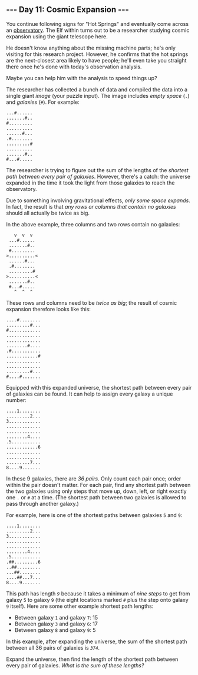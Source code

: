 <h2>--- Day 11: Cosmic Expansion ---</h2><p>You continue following signs for "Hot Springs" and eventually come across an <a href="https://en.wikipedia.org/wiki/Observatory" target="_blank">observatory</a>. The Elf within turns out to be a researcher studying cosmic expansion using the giant telescope here.</p><p>He doesn't know anything about the missing machine parts; he's only visiting for this research project. However, he confirms that the hot springs are the next-closest area likely to have people; he'll even take you straight there once he's done with today's observation analysis.</p><p>Maybe you can help him with the analysis to speed things up?</p><p>The researcher has collected a bunch of data and compiled the data into a single giant <em>image</em> (your puzzle input). The image includes <em>empty space</em> (<code>.</code>) and <em>galaxies</em> (<code>#</code>). For example:</p><pre><code>...#......
.......#..
#.........
..........
......#...
.#........
.........#
..........
.......#..
#...#.....
</code></pre><p>The researcher is trying to figure out the sum of the lengths of the <em>shortest path between every pair of galaxies</em>. However, there's a catch: the universe expanded in the time it took the light from those galaxies to reach the observatory.</p><p>Due to something involving gravitational effects, <em>only some space expands</em>. In fact, the result is that <em>any rows or columns that contain no galaxies</em> should all actually be twice as big.</p><p>In the above example, three columns and two rows contain no galaxies:</p><pre><code>   v  v  v
 ...#......
 .......#..
 #.........
&gt;..........&lt;
 ......#...
 .#........
 .........#
&gt;..........&lt;
 .......#..
 #...#.....
   ^  ^  ^
</code></pre><p>These rows and columns need to be <em>twice as big</em>; the result of cosmic expansion therefore looks like this:</p><pre><code>....#........
.........#...
#............
.............
.............
........#....
.#...........
............#
.............
.............
.........#...
#....#.......
</code></pre><p>Equipped with this expanded universe, the shortest path between every pair of galaxies can be found. It can help to assign every galaxy a unique number:</p><pre><code>....1........
.........2...
3............
.............
.............
........4....
.5...........
............6
.............
.............
.........7...
8....9.......
</code></pre><p>In these 9 galaxies, there are <em>36 pairs</em>. Only count each pair once; order within the pair doesn't matter. For each pair, find any shortest path between the two galaxies using only steps that move up, down, left, or right exactly one <code>.</code> or <code>#</code> at a time. (The shortest path between two galaxies is allowed to pass through another galaxy.)</p><p>For example, here is one of the shortest paths between galaxies <code>5</code> and <code>9</code>:</p><pre><code>....1........
.........2...
3............
.............
.............
........4....
.5...........
.##.........6
..##.........
...##........
....##...7...
8....9.......
</code></pre><p>This path has length <code><em>9</em></code> because it takes a minimum of <em>nine steps</em> to get from galaxy <code>5</code> to galaxy <code>9</code> (the eight locations marked <code>#</code> plus the step onto galaxy <code>9</code> itself). Here are some other example shortest path lengths:</p><ul>
<li>Between galaxy <code>1</code> and galaxy <code>7</code>: 15</li>
<li>Between galaxy <code>3</code> and galaxy <code>6</code>: 17</li>
<li>Between galaxy <code>8</code> and galaxy <code>9</code>: 5</li>
</ul><p>In this example, after expanding the universe, the sum of the shortest path between all 36 pairs of galaxies is <code><em>374</em></code>.</p><p>Expand the universe, then find the length of the shortest path between every pair of galaxies. <em>What is the sum of these lengths?</em></p>